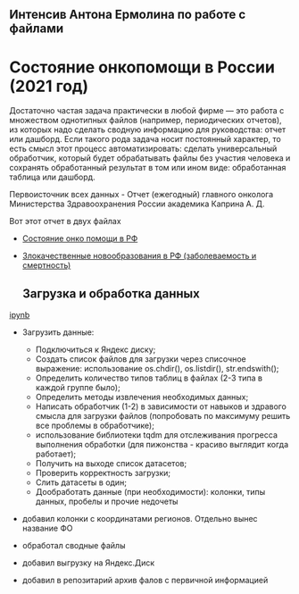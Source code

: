 ## Интенсив Антона Ермолина по работе с файлами
# Состояние онкопомощи в России (2021 год)

Достаточно частая задача практически в любой фирме — это работа с множеством однотипных файлов (например, периодических отчетов), из которых надо сделать сводную информацию для руководства: отчет или дашборд. Если такого рода задача носит постоянный характер, то есть смысл этот процесс автоматизировать: сделать универсальный обработчик, который будет обрабатывать файлы без участия человека и сохранять обработанный результат в том или ином виде: обработанная таблица или дашборд.

Первоисточник всех данных - Отчет (ежегодный) главного онколога Министерства Здравоохранения России академика Каприна А. Д.


Вот этот отчет в двух файлах

- [Состояние онко помощи в РФ](https://drive.google.com/file/d/1x6wjJ2k8ZNCaIFusbcH6Zkt8a8xOdxhW/view?usp=drive_link)
- [Злокачественные новообразования в РФ (заболеваемость и смертность)](https://drive.google.com/file/d/19sN2INNs4Pz9HfwTDkhVYdXlWR49RcS-/view?usp=drive_link)

  ## **Загрузка и обработка данных**

[ipynb](https://github.com/alsuhow/onko_stat/blob/main/Project%20Onko_GH%20.ipynb)
- Загрузить данные:
    - Подключиться к Яндекс диску;
    - Создать список файлов для загрузки через списочное выражение: использование os.chdir(), os.listdir(), str.endswith();
    - Определить количество типов таблиц в файлах (2-3 типа в каждой группе было);
    - Определить методы извлечения необходимых данных;
    - Написать обработчик (1-2) в зависимости от навыков и здравого смысла для загрузки файлов (попробовать по максимуму решить все проблемы в обработчике);
    - использование библиотеки tqdm для отслеживания прогресса выполнения обработки (для пижонства - красиво выглядит когда работает);
    - Получить на выходе список датасетов;
    - Проверить корректность загрузки;
    - Слить датасеты в один;
    - Дообработать данные (при необходимости): колонки, типы данных, пробелы и прочие недочеты


- добавил колонки с координатами регионов. Отдельно вынес название ФО
- обработал сводные файлы
- добавил выгрузку на Яндекс.Диск
- добавил в репозитарий архив фалов с первичной информацией
